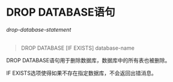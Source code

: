 # DROP DATABASE语句

###### drop-database-statement  
> DROP DATABASE [IF EXISTS] database-name


DROP DATABASE语句用于删除数据库，数据库中的所有表也被删除。

IF EXISTS选项使得如果不存在指定数据库，不会返回出错消息。